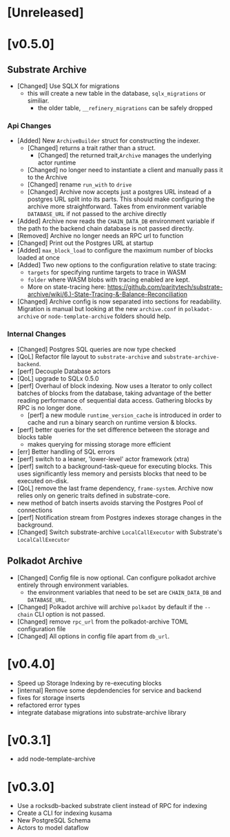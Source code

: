 # **[Unreleased]**


# [v0.5.0]

## Substrate Archive
- [Changed] Use SQLX for migrations
  - this will create a new table in the database, `sqlx_migrations` or similiar.
    - the older table, `__refinery_migrations` can be safely dropped

### Api Changes
- [Added] New `ArchiveBuilder` struct for constructing the indexer.
  - [Changed] returns a trait rather than a struct.
    - [Changed] the returned trait,`Archive` manages the underlying actor runtime
  - [Changed] no longer need to instantiate a client and manually pass it to the Archive
  - [Changed] rename `run_with` to `drive`
  - [Changed] Archive now accepts just a postgres URL instead of a postgres URL split into its parts. This should
  make configuring the archive more straightforward. Takes from environment variable `DATABASE_URL` if not passed to the
  archive directly
- [Added] Archive now reads the `CHAIN_DATA_DB` environment variable if the path to the backend chain database is not passed directly.
- [Removed] Archive no longer needs an RPC url to function
- [Changed] Print out the Postgres URL at startup
- [Added] `max_block_load` to configure the maximum number of blocks loaded at once
- [Added] Two new options to the configuration relative to state tracing:
  - `targets` for specifying runtime targets to trace in WASM
  - `folder` where WASM blobs with tracing enabled are kept.
  - More on state-tracing here: https://github.com/paritytech/substrate-archive/wiki/6.)-State-Tracing-&-Balance-Reconciliation  
- [Changed] Archive config is now separated into sections for readability. Migration is manual but looking at the new `archive.conf` in `polkadot-archive` or `node-template-archive` folders should help.

### Internal Changes
- [Changed] Postgres SQL queries are now type checked
- [QoL] Refactor file layout to `substrate-archive` and `substrate-archive-backend`.
- [perf] Decouple Database actors
- [QoL] upgrade to SQLx 0.5.0
- [perf] Overhaul of block indexing. Now uses a Iterator to only collect batches of blocks from the database,
taking advantage of the better reading performance of sequential data access. Gathering blocks by RPC is no longer done.
  - [perf] a new module `runtime_version_cache` is introduced in order to cache and run a binary search on runtime version & blocks.
- [perf] better queries for the set difference between the storage and blocks table
   - makes querying for missing storage more efficient
- [err] Better handling of SQL errors
- [perf] switch to a leaner, 'lower-level' actor framework (xtra)
- [perf] switch to a background-task-queue for executing blocks. This uses significantly less memory and
  persists blocks that need to be executed on-disk.
- [QoL] remove the last frame dependency, `frame-system`. Archive now relies only on generic traits defined in substrate-core.
- new method of batch inserts avoids starving the Postgres Pool of connections
- [perf] Notification stream from Postgres indexes storage changes in the background.
- [Changed] Switch substrate-archive `LocalCallExecutor` with Substrate's `LocalCallExecutor`

## Polkadot Archive
- [Changed] Config file is now optional. Can configure polkadot archive entirely through environment variables.
  - the environment variables that need to be set are `CHAIN_DATA_DB` and `DATABASE_URL`.
- [Changed] Polkadot archive will archive `polkadot` by default if the `--chain` CLI option is not passed.
- [Changed] remove `rpc_url` from the polkadot-archive TOML configuration file
- [Changed] All options in config file apart from `db_url`.



# [v0.4.0]
- Speed up Storage Indexing by re-executing blocks
- [internal] Remove some depdendencies for service and backend
- fixes for storage inserts
- refactored error types
- integrate database migrations into substrate-archive library

# [v0.3.1]
- add node-template-archive

# **[v0.3.0]**
- Use a rocksdb-backed substrate client instead of RPC for indexing
- Create a CLI for indexing kusama
- New PostgreSQL Schema
- Actors to model dataflow
